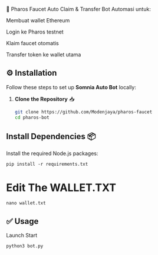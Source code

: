 🌠 Pharos Faucet Auto Claim & Transfer Bot
Automasi untuk:

Membuat wallet Ethereum

Login ke Pharos testnet

Klaim faucet otomatis

Transfer token ke wallet utama

## ⚙️ Installation

Follow these steps to set up **Somnia Auto Bot** locally:

1. **Clone the Repository** 📥  
   ```bash
   git clone https://github.com/Modenjaya/pharos-faucet
   cd pharos-bot
   ```
## Install Dependencies 📦
Install the required Node.js packages:
```
pip install -r requirements.txt

```
# Edit The WALLET.TXT
```
nano wallet.txt
```
## ✅ Usage
Launch
Start 
```
python3 bot.py
```
